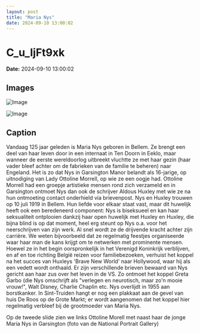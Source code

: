 ```yaml
---
layout: post
title: "Maria Nys"
date: 2024-09-10 13:00:02
---
```


# C_u_IjFt9xk

**Date:** 2024-09-10 13:00:02

## Images

![Image](/zij.was.eens/images/C_u_IjFt9xk_0.webp)

![Image](/zij.was.eens/images/C_u_IjFt9xk_1.webp)

## Caption

Vandaag 125 jaar geleden is Maria Nys geboren in Bellem. Ze brengt een deel van haar leven door in een internaat in Ten Doorn in Eeklo, maar wanneer de eerste wereldoorlog uitbreekt vluchtte ze met haar gezin (haar vader bleef achter om de fabrieken van de familie te beheren) naar Engeland. Het is zo dat Nys in Garsington Manor belandt als 16-jarige, op uitnodiging van Lady Ottoline Morrell, op wie ze een oogje had. Ottoline Morrell had een groepje artistieke mensen rond zich verzameld en in Garsington ontmoet Nys dan ook de schrijver Aldous Huxley met wie ze na hun ontmoeting contact onderhield via brievenpost. Nys en Huxley trouwen op 10 juli 1919 in Bellem. Hun liefde voor elkaar staat vast, maar dit huwelijk heeft ook een beredeneerd component: Nys is biseksueel en kan haar seksualiteit ontplooien dankzij haar open huwelijk met Huxley en Huxley, die bijna blind is op dat moment, heel erg steunt op Nys o.a. voor het neerschrijven van zijn werk. Al snel wordt ze de drijvende kracht achter zijn carrière. We weten bijvoorbeeld dat ze regelmatig feestjes organiseerde waar haar man de kans krijgt om te netwerken met prominente mensen. Hoewel ze in het begin oorspronkelijk in het Verenigd Koninkrijk verblijven, en af en toe richting België reizen voor familiebezoeken, verhuist het koppel na het succes van Huxleys 'Brave New World' naar Hollywood, waar hij als een vedett wordt onthaald. Er zijn verschillende brieven bewaard van Nys gericht aan haar zus over het leven in de VS. Zo ontmoet het koppel Greta Garbo (die Nys omschrijft als "verlegen en neurotisch, maar zo'n mooie vrouw!", Walt Disney, Charlie Chaplin etc. Nys overlijdt in 1955 aan borstkanker. In Sint-Truiden hangt er nog een plakkaat aan de gevel van huis De Roos op de Grote Markt; er wordt aangenomen dat het koppel hier regelmatig verbleef bij de grootmoeder van Maria Nys.

Op de tweede slide zien we links Ottoline Morell met naast haar de jonge Maria Nys in Garsington (foto van de National Portrait Gallery)

